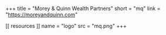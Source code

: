 +++
title = "Morey & Quinn Wealth Partners"
short = "mq"
link = "https://moreyandquinn.com"

[[ resources ]]
    name = "logo"
    src = "mq.png"
+++